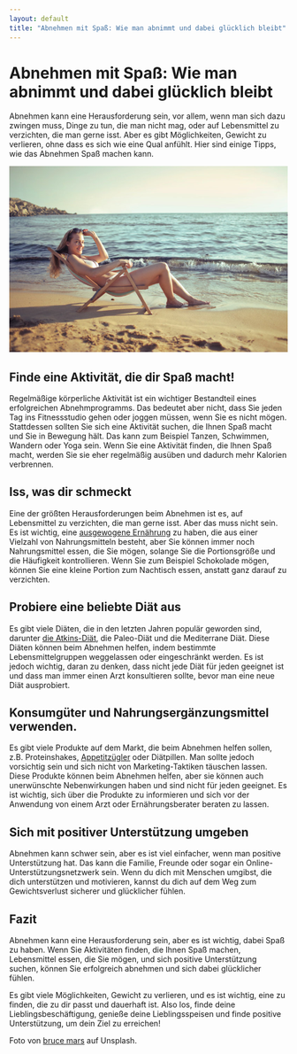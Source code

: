 ```yaml
---
layout: default
title: "Abnehmen mit Spaß: Wie man abnimmt und dabei glücklich bleibt"
---
```


# Abnehmen mit Spaß: Wie man abnimmt und dabei glücklich bleibt

Abnehmen kann eine Herausforderung sein, vor allem, wenn man sich dazu zwingen muss, Dinge zu tun, die man nicht mag, oder auf Lebensmittel zu verzichten, die man gerne isst. Aber es gibt Möglichkeiten, Gewicht zu verlieren, ohne dass es sich wie eine Qual anfühlt. Hier sind einige Tipps, wie das Abnehmen Spaß machen kann.

![Schlanke Frau am Strand im Bikini](/assets/images/woman-in-bikini-bruce-mars-AJmn9-WgKUk-unsplash.jpg "Schlanke Frau am Strand im Bikini")

## Finde eine Aktivität, die dir Spaß macht!

Regelmäßige körperliche Aktivität ist ein wichtiger Bestandteil eines erfolgreichen Abnehmprogramms. Das bedeutet aber nicht, dass Sie jeden Tag ins Fitnessstudio gehen oder joggen müssen, wenn Sie es nicht mögen. Stattdessen sollten Sie sich eine Aktivität suchen, die Ihnen Spaß macht und Sie in Bewegung hält. Das kann zum Beispiel Tanzen, Schwimmen, Wandern oder Yoga sein. Wenn Sie eine Aktivität finden, die Ihnen Spaß macht, werden Sie sie eher regelmäßig ausüben und dadurch mehr Kalorien verbrennen.

## Iss, was dir schmeckt

Eine der größten Herausforderungen beim Abnehmen ist es, auf Lebensmittel zu verzichten, die man gerne isst. Aber das muss nicht sein. Es ist wichtig, eine [ausgewogene Ernährung](https://nicbastelt.com/gekocht/fruechtedrinks-mit-kraeutern "Rezept: Fruchtgetränk mit Kräutern") zu haben, die aus einer Vielzahl von Nahrungsmitteln besteht, aber Sie können immer noch Nahrungsmittel essen, die Sie mögen, solange Sie die Portionsgröße und die Häufigkeit kontrollieren. Wenn Sie zum Beispiel Schokolade mögen, können Sie eine kleine Portion zum Nachtisch essen, anstatt ganz darauf zu verzichten.

## Probiere eine beliebte Diät aus

Es gibt viele Diäten, die in den letzten Jahren populär geworden sind, darunter [die Atkins-Diät](https://abnehmtipps.at/tipp/die-atkins-diaet), die Paleo-Diät und die Mediterrane Diät. Diese Diäten können beim Abnehmen helfen, indem bestimmte Lebensmittelgruppen weggelassen oder eingeschränkt werden. Es ist jedoch wichtig, daran zu denken, dass nicht jede Diät für jeden geeignet ist und dass man immer einen Arzt konsultieren sollte, bevor man eine neue Diät ausprobiert.

## Konsumgüter und Nahrungsergänzungsmittel verwenden.

Es gibt viele Produkte auf dem Markt, die beim Abnehmen helfen sollen, z.B. Proteinshakes, [Appetitzügler](https://abnehmtipps.at/tipp/10-fragen-antworten-xenical "10 Fragen und Antworten zu Xenical") oder Diätpillen. Man sollte jedoch vorsichtig sein und sich nicht von Marketing-Taktiken täuschen lassen. Diese Produkte können beim Abnehmen helfen, aber sie können auch unerwünschte Nebenwirkungen haben und sind nicht für jeden geeignet. Es ist wichtig, sich über die Produkte zu informieren und sich vor der Anwendung von einem Arzt oder Ernährungsberater beraten zu lassen.

## Sich mit positiver Unterstützung umgeben

Abnehmen kann schwer sein, aber es ist viel einfacher, wenn man positive Unterstützung hat. Das kann die Familie, Freunde oder sogar ein Online-Unterstützungsnetzwerk sein. Wenn du dich mit Menschen umgibst, die dich unterstützen und motivieren, kannst du dich auf dem Weg zum Gewichtsverlust sicherer und glücklicher fühlen.

## Fazit

Abnehmen kann eine Herausforderung sein, aber es ist wichtig, dabei Spaß zu haben. Wenn Sie Aktivitäten finden, die Ihnen Spaß machen, Lebensmittel essen, die Sie mögen, und sich positive Unterstützung suchen, können Sie erfolgreich abnehmen und sich dabei glücklicher fühlen.

Es gibt viele Möglichkeiten, Gewicht zu verlieren, und es ist wichtig, eine zu finden, die zu dir passt und dauerhaft ist. Also los, finde deine Lieblingsbeschäftigung, genieße deine Lieblingsspeisen und finde positive Unterstützung, um dein Ziel zu erreichen!

Foto von [bruce mars](https://unsplash.com/de/fotos/AJmn9-WgKUk) auf Unsplash.
